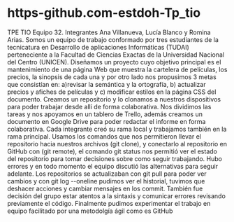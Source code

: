 # https-github.com-estdoh-Tp_tio
TPE TIO
Equipo 32. Integrantes Ana Villanueva, Lucía Blanco y Romina Arias.
Somos un equipo de trabajo conformado por tres estudiantes de la tecnicatura en Desarrollo de aplicaciones Informáticas (TUDAI) perteneciente a la Facultad de  Ciencias Exactas de la Universidad Nacional del Centro  (UNICEN). Diseñamos un proyecto cuyo objetivo principal es el mantenimiento de una página Web que muestra la cartelera de películas, los precios, la sinopsis de cada una y por otro lado nos propusimos 3 metas que consistían en: a)revisar la semántica y la ortografía, b) actualizar precios y afiches de películas y c) modificar estilos en la página CSS del documento. Creamos un repositorio y lo clonamos a nuestros dispositivos para poder trabajar desde allí de forma colaborativa. Nos dividimos las tareas y nos apoyamos en un tablero de Trello, además creamos un documento en Google Drive para poder redactar el informe en forma colaborativa.
Cada integrante creó su rama local y trabajamos también en la rama principal.
Usamos los comandos  que nos permitieron llevar el repositorio hacia nuestros archivos (git clone), y conectarlo al repositorio en GitHub con (git remote), el comando git status  nos permitió ver el estado del repositorio para tomar decisiones sobre como seguir trabajando.
Hubo errores y en todo momento el equipo discutió las alternativas para seguir adelante.
Los repositorios se actualizaban con git pull para poder ver cambios y con git log --oneline pudimos ver el historial, tuvimos que deshacer acciones y  cambiar mensajes en los commit.
También fue decisión del grupo estar atentos a la sintaxis y comunicar errores revisando previamente el código.
Finalmente pudimos experimentar el trabajo en equipo facilitado por una metodolgía ágil como  es GitHub
